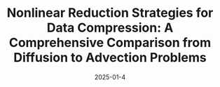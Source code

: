 ---
title: "Nonlinear Reduction Strategies for Data Compression: A Comprehensive Comparison from Diffusion to Advection Problems"
collection: publications
permalink: /publication/2025-01-4-Nonlinear-Reduction-Strategies-for-Data-Compression-A-Comprehensive-Comparison-from-Diffusion-to-Advection-Problems
excerpt: 'arXiv:2501.12816'
paperurl: 'https://arxiv.org/abs/2501.12816'
date: 2025-01-4
item: 20
venue: 'arXiv:2501.12816'
paperurl: 'https://doi.org/10.48550/arXiv.2501.12816'
authors: 'Isabella Gonnella, Federico Pichi, Gianluigi Rozza'
pubsource: 'unpublished'
biblio: >
    @unpublished{GonnellaNonlinearReductionStrategies2025,\

    title = {Nonlinear Reduction Strategies for Data Compression: A Comprehensive Comparison from Diffusion to Advection Problems},\
    
    shorttitle = {Nonlinear Reduction Strategies for Data Compression},\
    
    author = {Gonnella, Isabella Carla and Pichi, Federico and Rozza, Gianluigi},\
    
    year = {2025},\
    
    note = {arXiv:2501.12816},\
    
    eprint = {2501.12816},\
    
    primaryclass = {math},\
    
    publisher = {arXiv},\
    
    doi = {10.48550/arXiv.2501.12816},\
    
    archiveprefix = {arXiv}
    }
---